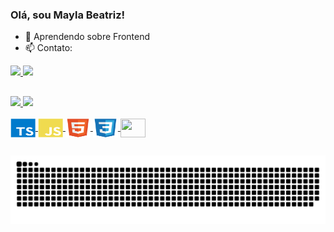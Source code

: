 ### Olá, sou Mayla Beatriz!
- 🌱 Aprendendo sobre Frontend
- 📫 Contato:
<a href = "mailto:maylaetb@gmail.com">
  <img src="https://img.shields.io/badge/Gmail-D14836?style=for-the-badge&logo=gmail&logoColor=white" target="_blank">
</a>
<a href="https://www.linkedin.com/in/maylabeatriz/" target="_blank">
  <img src="https://img.shields.io/badge/-LinkedIn-%230077B5?style=for-the-badge&logo=linkedin&logoColor=white" target="_blank">
</a>

##

<div>
  <a href="https://github.com/MaylaBeatriz">
  <img height="180em" src="https://github-readme-stats.vercel.app/api?username=MaylaBeatriz&show_icons=true&theme=tokyonight&include_all_commits=true&count_private=true"/>
  <img height="180em" src="https://github-readme-stats.vercel.app/api/top-langs/?username=MaylaBeatriz&layout=compact&langs_count=7&theme=tokyonight"/>
</div>
  
<div style="display: inline_block"><br>
  <img align="center" height="30" width="40" 
       src="https://raw.githubusercontent.com/devicons/devicon/master/icons/typescript/typescript-plain.svg"/>
  <img align="center" height="30" width="40" 
       src="https://raw.githubusercontent.com/devicons/devicon/master/icons/javascript/javascript-plain.svg"/>  
  <img align="center" height="30" width="40" 
       src="https://raw.githubusercontent.com/devicons/devicon/master/icons/html5/html5-original.svg"/>
  <img align="center" height="30" width="40" 
       src="https://raw.githubusercontent.com/devicons/devicon/master/icons/css3/css3-original.svg"/>
  <img align="center" height="30" width="40" 
       src="https://cdn.jsdelivr.net/gh/devicons/devicon/icons/python/python-original.svg"/>
</div>
  
## 
  
![Snake animation](https://github.com/MaylaBeatriz/MaylaBeatriz/blob/output/github-contribution-grid-snake.svg)
  
</div>
